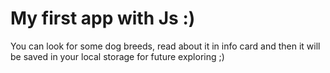 # My first app with Js :) 
You can look for some dog breeds, read about it in info card and then it will be saved in your local storage for future exploring ;)  
